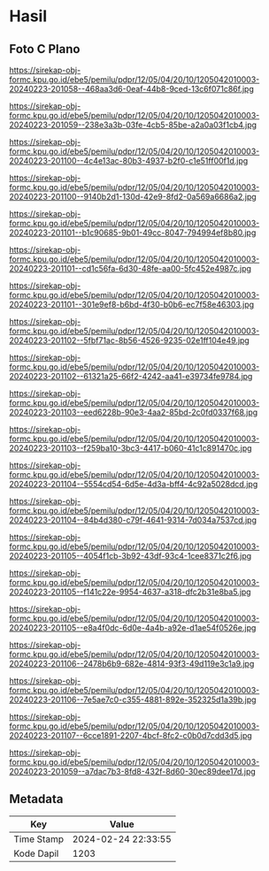 # Hasil

## Foto C Plano

https://sirekap-obj-formc.kpu.go.id/ebe5/pemilu/pdpr/12/05/04/20/10/1205042010003-20240223-201058--468aa3d6-0eaf-44b8-9ced-13c6f071c86f.jpg

https://sirekap-obj-formc.kpu.go.id/ebe5/pemilu/pdpr/12/05/04/20/10/1205042010003-20240223-201059--238e3a3b-03fe-4cb5-85be-a2a0a03f1cb4.jpg

https://sirekap-obj-formc.kpu.go.id/ebe5/pemilu/pdpr/12/05/04/20/10/1205042010003-20240223-201100--4c4e13ac-80b3-4937-b2f0-c1e51ff00f1d.jpg

https://sirekap-obj-formc.kpu.go.id/ebe5/pemilu/pdpr/12/05/04/20/10/1205042010003-20240223-201100--9140b2d1-130d-42e9-8fd2-0a569a6686a2.jpg

https://sirekap-obj-formc.kpu.go.id/ebe5/pemilu/pdpr/12/05/04/20/10/1205042010003-20240223-201101--b1c90685-9b01-49cc-8047-794994ef8b80.jpg

https://sirekap-obj-formc.kpu.go.id/ebe5/pemilu/pdpr/12/05/04/20/10/1205042010003-20240223-201101--cd1c56fa-6d30-48fe-aa00-5fc452e4987c.jpg

https://sirekap-obj-formc.kpu.go.id/ebe5/pemilu/pdpr/12/05/04/20/10/1205042010003-20240223-201101--301e9ef8-b6bd-4f30-b0b6-ec7f58e46303.jpg

https://sirekap-obj-formc.kpu.go.id/ebe5/pemilu/pdpr/12/05/04/20/10/1205042010003-20240223-201102--5fbf71ac-8b56-4526-9235-02e1ff104e49.jpg

https://sirekap-obj-formc.kpu.go.id/ebe5/pemilu/pdpr/12/05/04/20/10/1205042010003-20240223-201102--61321a25-66f2-4242-aa41-e39734fe9784.jpg

https://sirekap-obj-formc.kpu.go.id/ebe5/pemilu/pdpr/12/05/04/20/10/1205042010003-20240223-201103--eed6228b-90e3-4aa2-85bd-2c0fd0337f68.jpg

https://sirekap-obj-formc.kpu.go.id/ebe5/pemilu/pdpr/12/05/04/20/10/1205042010003-20240223-201103--f259ba10-3bc3-4417-b060-41c1c891470c.jpg

https://sirekap-obj-formc.kpu.go.id/ebe5/pemilu/pdpr/12/05/04/20/10/1205042010003-20240223-201104--5554cd54-6d5e-4d3a-bff4-4c92a5028dcd.jpg

https://sirekap-obj-formc.kpu.go.id/ebe5/pemilu/pdpr/12/05/04/20/10/1205042010003-20240223-201104--84b4d380-c79f-4641-9314-7d034a7537cd.jpg

https://sirekap-obj-formc.kpu.go.id/ebe5/pemilu/pdpr/12/05/04/20/10/1205042010003-20240223-201105--4054f1cb-3b92-43df-93c4-1cee8371c2f6.jpg

https://sirekap-obj-formc.kpu.go.id/ebe5/pemilu/pdpr/12/05/04/20/10/1205042010003-20240223-201105--f141c22e-9954-4637-a318-dfc2b31e8ba5.jpg

https://sirekap-obj-formc.kpu.go.id/ebe5/pemilu/pdpr/12/05/04/20/10/1205042010003-20240223-201105--e8a4f0dc-6d0e-4a4b-a92e-d1ae54f0526e.jpg

https://sirekap-obj-formc.kpu.go.id/ebe5/pemilu/pdpr/12/05/04/20/10/1205042010003-20240223-201106--2478b6b9-682e-4814-93f3-49d119e3c1a9.jpg

https://sirekap-obj-formc.kpu.go.id/ebe5/pemilu/pdpr/12/05/04/20/10/1205042010003-20240223-201106--7e5ae7c0-c355-4881-892e-352325d1a39b.jpg

https://sirekap-obj-formc.kpu.go.id/ebe5/pemilu/pdpr/12/05/04/20/10/1205042010003-20240223-201107--6cce1891-2207-4bcf-8fc2-c0b0d7cdd3d5.jpg

https://sirekap-obj-formc.kpu.go.id/ebe5/pemilu/pdpr/12/05/04/20/10/1205042010003-20240223-201059--a7dac7b3-8fd8-432f-8d60-30ec89dee17d.jpg


## Metadata

| Key        | Value               |
| ---------- | ------------------- |
| Time Stamp | 2024-02-24 22:33:55 |
| Kode Dapil | 1203                |



